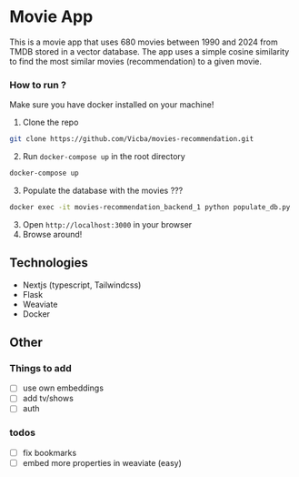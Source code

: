 # Movie App

This is a movie app that uses 680 movies between 1990 and 2024 from TMDB stored in a vector database. The app uses a simple cosine similarity to find the most similar movies (recommendation) to a given movie.

### How to run ?

Make sure you have docker installed on your machine!

1. Clone the repo

```bash
git clone https://github.com/Vicba/movies-recommendation.git
```

2. Run `docker-compose up` in the root directory

```bash
docker-compose up
```

3. Populate the database with the movies ???

```bash
docker exec -it movies-recommendation_backend_1 python populate_db.py
```

3. Open `http://localhost:3000` in your browser
4. Browse around!

## Technologies

- Nextjs (typescript, Tailwindcss)
- Flask
- Weaviate
- Docker

## Other

### Things to add

- [ ] use own embeddings
- [ ] add tv/shows
- [ ] auth

### todos

- [ ] fix bookmarks
- [ ] embed more properties in weaviate (easy)
